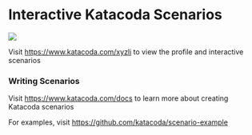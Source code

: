 # Interactive Katacoda Scenarios

[![](http://shields.katacoda.com/katacoda/xyzli/count.svg)](https://www.katacoda.com/xyzli "Get your profile on Katacoda.com")

Visit https://www.katacoda.com/xyzli to view the profile and interactive scenarios

### Writing Scenarios
Visit https://www.katacoda.com/docs to learn more about creating Katacoda scenarios

For examples, visit https://github.com/katacoda/scenario-example
